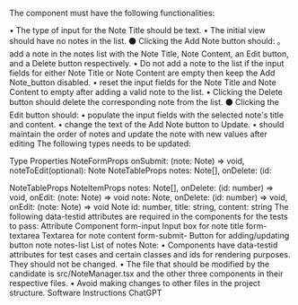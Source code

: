 The component must have the following functionalities:

• The type of input for the Note Title should be text.
• The initial view should have no notes in the list.
⚫ Clicking the Add Note button should:
。 add a note in the notes list with the Note Title, Note Content, an Edit button, and a Delete button
respectively.
• Do not add a note to the list if the input fields for either Note Title or Note Content are empty then keep the Add Note_button disabled.
• reset the input fields for the Note Title and Note Content to empty after adding a valid note to the list.
• Clicking the Delete button should delete the corresponding note from the list.
⚫ Clicking the Edit button should:
• populate the input fields with the selected note's title and content.
• change the text of the Add Note button to Update.
• should maintain the order of notes and update the note with new values after editing
The following types needs to be updated:

Туре
Properties
NoteFormProps onSubmit: (note: Note) => void,
noteToEdit(optional): Note
NoteTableProps notes: Note[], onDelete: (id:

NoteTableProps
NoteltemProps
notes: Note[], onDelete: (id: number) => void, onEdit: (note: Note) => void
note: Note, onDelete: (id: number) => void, onEdit: (note: Note) => void
Note
id: number, title: string, content: string
The following data-testid attributes are required in the components for the tests to pass:
Attribute
Component
form-input
Input box for note title
form-textarea
Textarea for note content
form-submit-
Button for adding/updating
button
note
notes-list
List of notes
Note:
• Components have data-testid attributes for test cases and certain classes and ids for rendering purposes. They should not be changed.
• The file that should be modified by the candidate is src/NoteManager.tsx and the other three components in their respective files.
• Avoid making changes to other files in the project structure.
Software Instructions
ChatGPT

